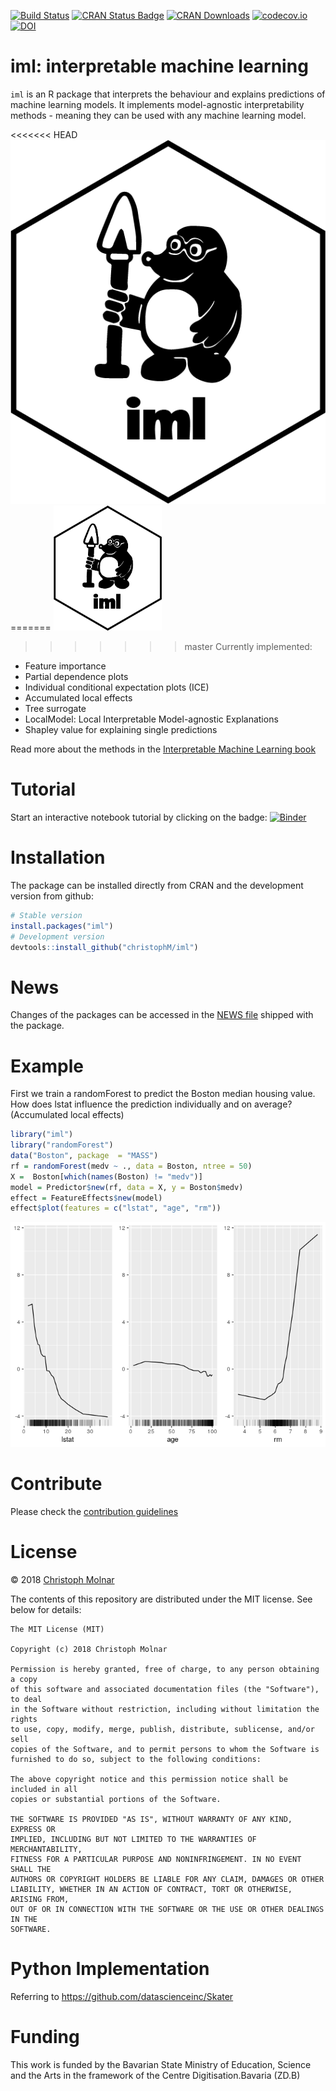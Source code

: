 
[![Build
Status](https://travis-ci.org/christophM/iml.svg?branch=master)](https://travis-ci.org/christophM/iml)
[![CRAN Status
Badge](http://www.r-pkg.org/badges/version/iml)](https://CRAN.R-project.org/package=iml)
[![CRAN
Downloads](http://cranlogs.r-pkg.org/badges/grand-total/iml)](https://cran.rstudio.com/web/packages/iml/index.html)
[![codecov.io](https://codecov.io/github/christophM/iml/coverage.svg?branch=master)](https://codecov.io/github/christophM/iml?branch=master)
[![DOI](http://joss.theoj.org/papers/10.21105/joss.00786/status.svg)](https://doi.org/10.21105/joss.00786)

# iml: interpretable machine learning

`iml` is an R package that interprets the behaviour and explains
predictions of machine learning models. It implements model-agnostic
interpretability methods - meaning they can be used with any machine
learning model.

\<\<\<\<\<\<\< HEAD ![](iml.png) =======
<img src="inst/iml.png" height="200" />

> > > > > > > master Currently implemented:

  - Feature importance
  - Partial dependence plots
  - Individual conditional expectation plots (ICE)
  - Accumulated local effects
  - Tree surrogate
  - LocalModel: Local Interpretable Model-agnostic Explanations
  - Shapley value for explaining single predictions

Read more about the methods in the [Interpretable Machine Learning
book](https://christophm.github.io/interpretable-ml-book/agnostic.html)

# Tutorial

Start an interactive notebook tutorial by clicking on the badge:
[![Binder](http://mybinder.org/badge.svg)](http://beta.mybinder.org/v2/gh/christophM/iml/master?filepath=./notebooks/tutorial-intro.ipynb)

# Installation

The package can be installed directly from CRAN and the development
version from github:

``` r
# Stable version
install.packages("iml")
# Development version
devtools::install_github("christophM/iml")
```

# News

Changes of the packages can be accessed in the [NEWS
file](https://github.com/christophM/iml/blob/master/NEWS.md) shipped
with the package.

# Example

First we train a randomForest to predict the Boston median housing
value. How does lstat influence the prediction individually and on
average? (Accumulated local effects)

``` r
library("iml")
library("randomForest")
data("Boston", package  = "MASS")
rf = randomForest(medv ~ ., data = Boston, ntree = 50)
X =  Boston[which(names(Boston) != "medv")]
model = Predictor$new(rf, data = X, y = Boston$medv)
effect = FeatureEffects$new(model)
effect$plot(features = c("lstat", "age", "rm"))
```

![](README_files/figure-gfm/unnamed-chunk-3-1.png)<!-- -->

# Contribute

Please check the [contribution guidelines](CONTRIBUTING.md)

# License

© 2018 [Christoph Molnar](https://christophm.github.io/)

The contents of this repository are distributed under the MIT license.
See below for details:

    The MIT License (MIT)
    
    Copyright (c) 2018 Christoph Molnar
    
    Permission is hereby granted, free of charge, to any person obtaining a copy
    of this software and associated documentation files (the "Software"), to deal
    in the Software without restriction, including without limitation the rights
    to use, copy, modify, merge, publish, distribute, sublicense, and/or sell
    copies of the Software, and to permit persons to whom the Software is
    furnished to do so, subject to the following conditions:
    
    The above copyright notice and this permission notice shall be included in all
    copies or substantial portions of the Software.
    
    THE SOFTWARE IS PROVIDED "AS IS", WITHOUT WARRANTY OF ANY KIND, EXPRESS OR
    IMPLIED, INCLUDING BUT NOT LIMITED TO THE WARRANTIES OF MERCHANTABILITY,
    FITNESS FOR A PARTICULAR PURPOSE AND NONINFRINGEMENT. IN NO EVENT SHALL THE
    AUTHORS OR COPYRIGHT HOLDERS BE LIABLE FOR ANY CLAIM, DAMAGES OR OTHER
    LIABILITY, WHETHER IN AN ACTION OF CONTRACT, TORT OR OTHERWISE, ARISING FROM,
    OUT OF OR IN CONNECTION WITH THE SOFTWARE OR THE USE OR OTHER DEALINGS IN THE
    SOFTWARE.

# Python Implementation

Referring to <https://github.com/datascienceinc/Skater>

# Funding

This work is funded by the Bavarian State Ministry of Education, Science
and the Arts in the framework of the Centre Digitisation.Bavaria (ZD.B)
